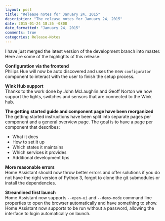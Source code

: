 ```yaml
---
layout: post
title: "Release notes for January 24, 2015"
description: "The release notes for January 24, 2015"
date: 2015-01-24 18:36 -0800
date_formatted: "January 24, 2015"
comments: true
categories: Release-Notes
---
```


I have just merged the latest version of the development branch into master. Here are some of the highlights of this release:

**Configuration via the frontend**<br>
Phliips Hue will now be auto discovered and uses the new `configurator` component to interact with the user to finish the setup process.

**Wink Hub support**<br>
Thanks to the work done by John McLaughlin and Geoff Norton we now support the lights, switches and sensors that are connected to the Wink hub.

**The getting started guide and component page have been reorganized**<br>
The getting started instructions have been split into separate pages per component and a general overview page. The goal is to have a page per component that describes:

 * What it does
 * How to set it up
 * Which states it maintains
 * Which services it provides
 * Additional development tips

**More reasonable errors**<br>
Home Assistant should now throw better errors and offer solutions if you do not have the right version of Python 3, forgot to clone the git submodules or install the dependencies.

**Streamlined first launch**<br>
Home Assistant now supports `--open-ui` and `--demo-mode` command line properties to open the browser automatically and have something to show. Home Assistant now supports to be run without a password, allowing the interface to login automatically on launch.
